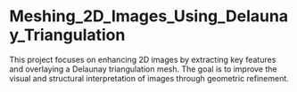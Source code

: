 # Meshing_2D_Images_Using_Delaunay_Triangulation
This project focuses on enhancing 2D images by extracting key features and overlaying a Delaunay triangulation mesh. The goal is to improve the visual and structural interpretation of images through geometric refinement.
